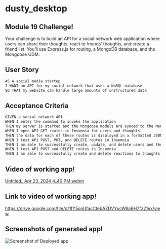 # dusty_desktop

## Module 19 Challenge!

Your challenge is to build an API for a social network web application where users can share their thoughts, react to friends’ thoughts, and create a friend list. You’ll use Express.js for routing, a MongoDB database, and the Mongoose ODM.

## User Story

```md
AS A social media startup
I WANT an API for my social network that uses a NoSQL database
SO THAT my website can handle large amounts of unstructured data
```

## Acceptance Criteria

```md
GIVEN a social network API
WHEN I enter the command to invoke the application
THEN my server is started and the Mongoose models are synced to the MongoDB database
WHEN I open API GET routes in Insomnia for users and thoughts
THEN the data for each of these routes is displayed in a formatted JSON
WHEN I test API POST, PUT, and DELETE routes in Insomnia
THEN I am able to successfully create, update, and delete users and thoughts in my database
WHEN I test API POST and DELETE routes in Insomnia
THEN I am able to successfully create and delete reactions to thoughts and add and remove friends to a user’s friend list
```

## Video of working app!

[Untitled\_ Apr 23, 2024 4_40 PM.webm](https://github.com/jacksonjjones/regular_cake/assets/152823903/ad82d187-5760-4c88-997b-f355c18e56b3)

## Link to video of working app!

https://drive.google.com/file/d/1fY5onUfacCtebAZDVYucW6aBH7fz21ex/view

## Screenshots of generated app!

![Screenshot of Deployed app](/screenshots/insomniaRoutes.png)
